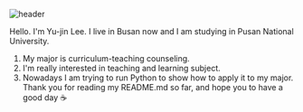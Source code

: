 ![header](https://capsule-render.vercel.app/api?type=soft)


Hello. I'm Yu-jin Lee. I live in Busan now and I am studying in Pusan National University.
1. My major is curriculum-teaching counseling.
2. I'm really interested in teaching and learning subject.
3. Nowadays I am trying to run Python to show how to apply it to my major.
Thank you for reading my README.md so far, and hope you to have a good day ☕️
